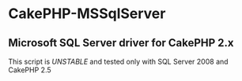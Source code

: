 CakePHP-MSSqlServer
===================

Microsoft SQL Server driver for CakePHP 2.x
---

This script is  *UNSTABLE* and tested only with SQL Server 2008 and CakePHP 2.5
